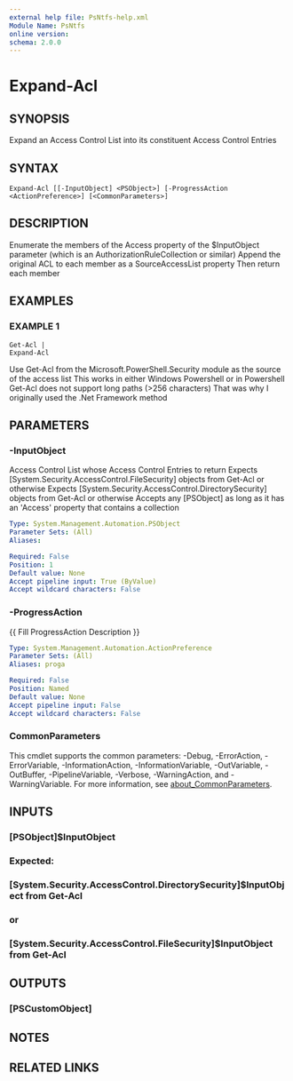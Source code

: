 ```yaml
---
external help file: PsNtfs-help.xml
Module Name: PsNtfs
online version:
schema: 2.0.0
---
```


# Expand-Acl

## SYNOPSIS
Expand an Access Control List into its constituent Access Control Entries

## SYNTAX

```
Expand-Acl [[-InputObject] <PSObject>] [-ProgressAction <ActionPreference>] [<CommonParameters>]
```

## DESCRIPTION
Enumerate the members of the Access property of the $InputObject parameter (which is an AuthorizationRuleCollection or similar)
Append the original ACL to each member as a SourceAccessList property
Then return each member

## EXAMPLES

### EXAMPLE 1
```
Get-Acl |
Expand-Acl
```

Use Get-Acl from the Microsoft.PowerShell.Security module as the source of the access list
This works in either Windows Powershell or in Powershell
Get-Acl does not support long paths (\>256 characters)
That was why I originally used the .Net Framework method

## PARAMETERS

### -InputObject
Access Control List whose Access Control Entries to return
Expects \[System.Security.AccessControl.FileSecurity\] objects from Get-Acl or otherwise
Expects \[System.Security.AccessControl.DirectorySecurity\] objects from Get-Acl or otherwise
Accepts any \[PSObject\] as long as it has an 'Access' property that contains a collection

```yaml
Type: System.Management.Automation.PSObject
Parameter Sets: (All)
Aliases:

Required: False
Position: 1
Default value: None
Accept pipeline input: True (ByValue)
Accept wildcard characters: False
```

### -ProgressAction
{{ Fill ProgressAction Description }}

```yaml
Type: System.Management.Automation.ActionPreference
Parameter Sets: (All)
Aliases: proga

Required: False
Position: Named
Default value: None
Accept pipeline input: False
Accept wildcard characters: False
```

### CommonParameters
This cmdlet supports the common parameters: -Debug, -ErrorAction, -ErrorVariable, -InformationAction, -InformationVariable, -OutVariable, -OutBuffer, -PipelineVariable, -Verbose, -WarningAction, and -WarningVariable. For more information, see [about_CommonParameters](http://go.microsoft.com/fwlink/?LinkID=113216).

## INPUTS

### [PSObject]$InputObject
### Expected:
### [System.Security.AccessControl.DirectorySecurity]$InputObject from Get-Acl
### or
### [System.Security.AccessControl.FileSecurity]$InputObject from Get-Acl
## OUTPUTS

### [PSCustomObject]
## NOTES

## RELATED LINKS
